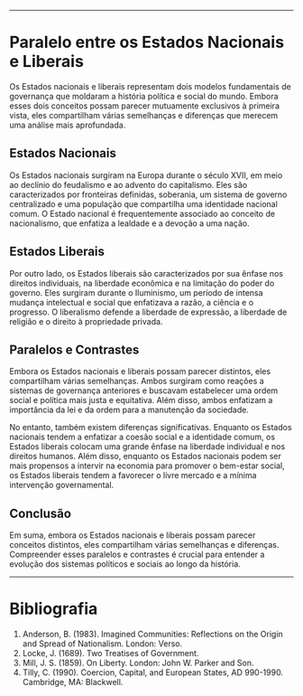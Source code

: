 

---

# Paralelo entre os Estados Nacionais e Liberais

Os Estados nacionais e liberais representam dois modelos fundamentais de governança que moldaram a história política e social do mundo. Embora esses dois conceitos possam parecer mutuamente exclusivos à primeira vista, eles compartilham várias semelhanças e diferenças que merecem uma análise mais aprofundada.

## Estados Nacionais

Os Estados nacionais surgiram na Europa durante o século XVII, em meio ao declínio do feudalismo e ao advento do capitalismo. Eles são caracterizados por fronteiras definidas, soberania, um sistema de governo centralizado e uma população que compartilha uma identidade nacional comum. O Estado nacional é frequentemente associado ao conceito de nacionalismo, que enfatiza a lealdade e a devoção a uma nação.

## Estados Liberais

Por outro lado, os Estados liberais são caracterizados por sua ênfase nos direitos individuais, na liberdade econômica e na limitação do poder do governo. Eles surgiram durante o Iluminismo, um período de intensa mudança intelectual e social que enfatizava a razão, a ciência e o progresso. O liberalismo defende a liberdade de expressão, a liberdade de religião e o direito à propriedade privada.

## Paralelos e Contrastes

Embora os Estados nacionais e liberais possam parecer distintos, eles compartilham várias semelhanças. Ambos surgiram como reações a sistemas de governança anteriores e buscavam estabelecer uma ordem social e política mais justa e equitativa. Além disso, ambos enfatizam a importância da lei e da ordem para a manutenção da sociedade.

No entanto, também existem diferenças significativas. Enquanto os Estados nacionais tendem a enfatizar a coesão social e a identidade comum, os Estados liberais colocam uma grande ênfase na liberdade individual e nos direitos humanos. Além disso, enquanto os Estados nacionais podem ser mais propensos a intervir na economia para promover o bem-estar social, os Estados liberais tendem a favorecer o livre mercado e a mínima intervenção governamental.

## Conclusão

Em suma, embora os Estados nacionais e liberais possam parecer conceitos distintos, eles compartilham várias semelhanças e diferenças. Compreender esses paralelos e contrastes é crucial para entender a evolução dos sistemas políticos e sociais ao longo da história.

---

# Bibliografia

1. Anderson, B. (1983). Imagined Communities: Reflections on the Origin and Spread of Nationalism. London: Verso.
2. Locke, J. (1689). Two Treatises of Government.
3. Mill, J. S. (1859). On Liberty. London: John W. Parker and Son.
4. Tilly, C. (1990). Coercion, Capital, and European States, AD 990-1990. Cambridge, MA: Blackwell.